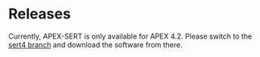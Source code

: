 # Releases
Currently, APEX-SERT is only available for APEX 4.2.  Please switch to the [sert4 branch](https://github.com/OraOpenSource/apex-sert/tree/sert4) and download the software from there.
